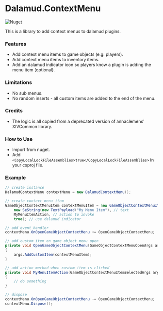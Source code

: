 # Dalamud.ContextMenu
[![Nuget](https://img.shields.io/nuget/v/Dalamud.ContextMenu)](https://www.nuget.org/packages/Dalamud.ContextMenu/)

This is a library to add context menus to dalamud plugins.

### Features
- Add context menu items to game objects (e.g. players).
- Add context menu items to inventory items.
- Add an dalamud indicator icon so players know a plugin is adding the menu item (optional).

### Limitations
- No sub menus.
- No random inserts - all custom items are added to the end of the menu.


### Credits
- The logic is all copied from a deprecated version of annaclemens' XIVCommon library.

### How to Use
- Import from nuget.
- Add ```<CopyLocalLockFileAssemblies>true</CopyLocalLockFileAssemblies>``` in your csproj file.

### Example

```csharp
// create instance
DalamudContextMenu contextMenu = new DalamudContextMenu();

// create context menu item
GameObjectContextMenuItem contextMenuItem = new GameObjectContextMenuItem(
    new SeString(new TextPayload("My Menu Item"), // text
    MyMenuItemAction, // action to invoke
    true); // use dalamud indicator

// add event handler
contextMenu.OnOpenGameObjectContextMenu += OpenGameObjectContextMenu;

// add custom item on game object menu open
private void OpenGameObjectContextMenu(GameObjectContextMenuOpenArgs args)
{
    args.AddCustomItem(contextMenuItem);
}

// add action method when custom item is clicked
private void MyMenuItemAction(GameObjectContextMenuItemSelectedArgs args)
{
    // do something
}

// dispose
contextMenu.OnOpenGameObjectContextMenu -= OpenGameObjectContextMenu;
contextMenu.Dispose();
```
